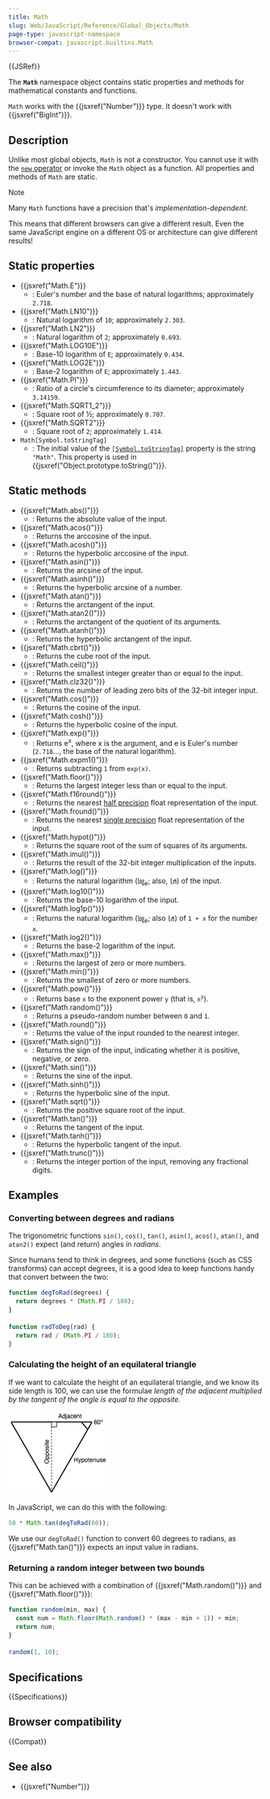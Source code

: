```yaml
---
title: Math
slug: Web/JavaScript/Reference/Global_Objects/Math
page-type: javascript-namespace
browser-compat: javascript.builtins.Math
---
```


{{JSRef}}

The **`Math`** namespace object contains static properties and methods for mathematical constants and functions.

`Math` works with the {{jsxref("Number")}} type. It doesn't work with {{jsxref("BigInt")}}.

## Description

Unlike most global objects, `Math` is not a constructor. You cannot use it with the [`new` operator](/en-US/docs/Web/JavaScript/Reference/Operators/new) or invoke the `Math` object as a function. All properties and methods of `Math` are static.

> [!NOTE]
> Many `Math` functions have a precision that's _implementation-dependent_.
> 
> This means that different browsers can give a different result. Even the same JavaScript engine on a different OS or architecture can give different results!

## Static properties

- {{jsxref("Math.E")}}
  - : Euler's number and the base of natural logarithms; approximately `2.718`.
- {{jsxref("Math.LN10")}}
  - : Natural logarithm of `10`; approximately `2.303`.
- {{jsxref("Math.LN2")}}
  - : Natural logarithm of `2`; approximately `0.693`.
- {{jsxref("Math.LOG10E")}}
  - : Base-10 logarithm of `E`; approximately `0.434`.
- {{jsxref("Math.LOG2E")}}
  - : Base-2 logarithm of `E`; approximately `1.443`.
- {{jsxref("Math.PI")}}
  - : Ratio of a circle's circumference to its diameter; approximately `3.14159`.
- {{jsxref("Math.SQRT1_2")}}
  - : Square root of ½; approximately `0.707`.
- {{jsxref("Math.SQRT2")}}
  - : Square root of `2`; approximately `1.414`.
- `Math[Symbol.toStringTag]`
  - : The initial value of the [`[Symbol.toStringTag]`](/en-US/docs/Web/JavaScript/Reference/Global_Objects/Symbol/toStringTag) property is the string `"Math"`. This property is used in {{jsxref("Object.prototype.toString()")}}.

## Static methods

- {{jsxref("Math.abs()")}}
  - : Returns the absolute value of the input.
- {{jsxref("Math.acos()")}}
  - : Returns the arccosine of the input.
- {{jsxref("Math.acosh()")}}
  - : Returns the hyperbolic arccosine of the input.
- {{jsxref("Math.asin()")}}
  - : Returns the arcsine of the input.
- {{jsxref("Math.asinh()")}}
  - : Returns the hyperbolic arcsine of a number.
- {{jsxref("Math.atan()")}}
  - : Returns the arctangent of the input.
- {{jsxref("Math.atan2()")}}
  - : Returns the arctangent of the quotient of its arguments.
- {{jsxref("Math.atanh()")}}
  - : Returns the hyperbolic arctangent of the input.
- {{jsxref("Math.cbrt()")}}
  - : Returns the cube root of the input.
- {{jsxref("Math.ceil()")}}
  - : Returns the smallest integer greater than or equal to the input.
- {{jsxref("Math.clz32()")}}
  - : Returns the number of leading zero bits of the 32-bit integer input.
- {{jsxref("Math.cos()")}}
  - : Returns the cosine of the input.
- {{jsxref("Math.cosh()")}}
  - : Returns the hyperbolic cosine of the input.
- {{jsxref("Math.exp()")}}
  - : Returns e<sup>x</sup>, where x is the argument, and e is Euler's number (`2.718`…, the base of the natural logarithm).
- {{jsxref("Math.expm1()")}}
  - : Returns subtracting `1` from `exp(x)`.
- {{jsxref("Math.floor()")}}
  - : Returns the largest integer less than or equal to the input.
- {{jsxref("Math.f16round()")}}
  - : Returns the nearest [half precision](https://en.wikipedia.org/wiki/Half-precision_floating-point_format) float representation of the input.
- {{jsxref("Math.fround()")}}
  - : Returns the nearest [single precision](https://en.wikipedia.org/wiki/Single-precision_floating-point_format) float representation of the input.
- {{jsxref("Math.hypot()")}}
  - : Returns the square root of the sum of squares of its arguments.
- {{jsxref("Math.imul()")}}
  - : Returns the result of the 32-bit integer multiplication of the inputs.
- {{jsxref("Math.log()")}}
  - : Returns the natural logarithm (㏒<sub>e</sub>; also, ㏑) of the input.
- {{jsxref("Math.log10()")}}
  - : Returns the base-10 logarithm of the input.
- {{jsxref("Math.log1p()")}}
  - : Returns the natural logarithm (㏒<sub>e</sub>; also ㏑) of `1 + x` for the number `x`.
- {{jsxref("Math.log2()")}}
  - : Returns the base-2 logarithm of the input.
- {{jsxref("Math.max()")}}
  - : Returns the largest of zero or more numbers.
- {{jsxref("Math.min()")}}
  - : Returns the smallest of zero or more numbers.
- {{jsxref("Math.pow()")}}
  - : Returns base `x` to the exponent power `y` (that is, `x`<sup><code>y</code></sup>).
- {{jsxref("Math.random()")}}
  - : Returns a pseudo-random number between `0` and `1`.
- {{jsxref("Math.round()")}}
  - : Returns the value of the input rounded to the nearest integer.
- {{jsxref("Math.sign()")}}
  - : Returns the sign of the input, indicating whether it is positive, negative, or zero.
- {{jsxref("Math.sin()")}}
  - : Returns the sine of the input.
- {{jsxref("Math.sinh()")}}
  - : Returns the hyperbolic sine of the input.
- {{jsxref("Math.sqrt()")}}
  - : Returns the positive square root of the input.
- {{jsxref("Math.tan()")}}
  - : Returns the tangent of the input.
- {{jsxref("Math.tanh()")}}
  - : Returns the hyperbolic tangent of the input.
- {{jsxref("Math.trunc()")}}
  - : Returns the integer portion of the input, removing any fractional digits.

## Examples

### Converting between degrees and radians

The trigonometric functions `sin()`, `cos()`, `tan()`, `asin()`, `acos()`, `atan()`, and `atan2()` expect (and return) angles in _radians_.

Since humans tend to think in degrees, and some functions (such as CSS transforms) can accept degrees, it is a good idea to keep functions handy that convert between the two:

```js
function degToRad(degrees) {
  return degrees * (Math.PI / 180);
}

function radToDeg(rad) {
  return rad / (Math.PI / 180);
}
```

### Calculating the height of an equilateral triangle

If we want to calculate the height of an equilateral triangle, and we know its side length is 100, we can use the formulae _length of the adjacent multiplied by the tangent of the angle is equal to the opposite._

![An equilateral triangle where a perpendicular of one edge is drawn from the opposite vertex, forming a right triangle with three sides marked as "adjacent", "opposite", and "hypotenuse". The angle between the "adjacent" and "hypotenuse" sides is 60 degrees.](trigonometry.png)

In JavaScript, we can do this with the following:

```js
50 * Math.tan(degToRad(60));
```

We use our `degToRad()` function to convert 60 degrees to radians, as {{jsxref("Math.tan()")}} expects an input value in radians.

### Returning a random integer between two bounds

This can be achieved with a combination of {{jsxref("Math.random()")}} and {{jsxref("Math.floor()")}}:

```js
function random(min, max) {
  const num = Math.floor(Math.random() * (max - min + 1)) + min;
  return num;
}

random(1, 10);
```

## Specifications

{{Specifications}}

## Browser compatibility

{{Compat}}

## See also

- {{jsxref("Number")}}
